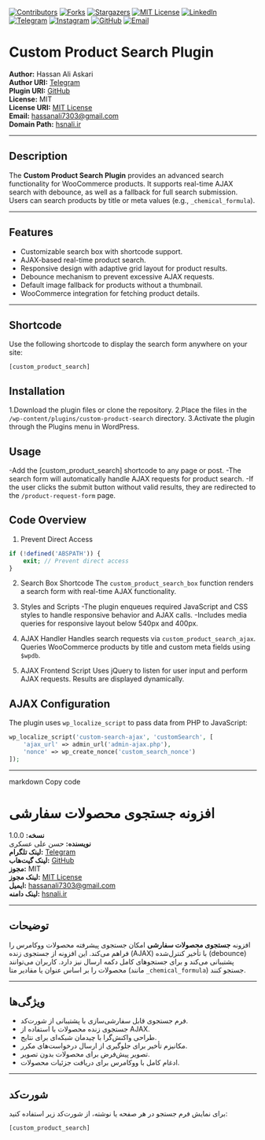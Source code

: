 [contributors-shield]: https://img.shields.io/github/contributors/hassan7303/Custom-product-search.svg?style=for-the-badge
[contributors-url]: https://github.com/hassan7303/Custom-product-search/graphs/contributors
[forks-shield]: https://img.shields.io/github/forks/hassan7303/Custom-product-search.svg?style=for-the-badge&label=Fork
[forks-url]: https://github.com/hassan7303/Custom-product-search/network/members
[stars-shield]: https://img.shields.io/github/stars/hassan7303/Custom-product-search.svg?style=for-the-badge
[stars-url]: https://github.com/hassan7303/Custom-product-search/stargazers
[license-shield]: https://img.shields.io/github/license/hassan7303/Custom-product-search.svg?style=for-the-badge
[license-url]: https://github.com/hassan7303/Custom-product-search/blob/master/LICENSE.md
[linkedin-shield]: https://img.shields.io/badge/-LinkedIn-blue.svg?style=for-the-badge&logo=linkedin&colorB=555
[linkedin-url]: https://www.linkedin.com/in/hassan-ali-askari-280bb530a/
[telegram-shield]: https://img.shields.io/badge/-Telegram-blue.svg?style=for-the-badge&logo=telegram&colorB=555
[telegram-url]: https://t.me/hassan7303
[instagram-shield]: https://img.shields.io/badge/-Instagram-red.svg?style=for-the-badge&logo=instagram&colorB=555
[instagram-url]: https://www.instagram.com/hasan_ali_askari
[github-shield]: https://img.shields.io/badge/-GitHub-black.svg?style=for-the-badge&logo=github&colorB=555
[github-url]: https://github.com/hassan7303
[email-shield]: https://img.shields.io/badge/-Email-orange.svg?style=for-the-badge&logo=gmail&colorB=555
[email-url]: mailto:hassanali7303@gmail.com

[![Contributors][contributors-shield]][contributors-url]
[![Forks][forks-shield]][forks-url]
[![Stargazers][stars-shield]][stars-url]
[![MIT License][license-shield]][license-url]
[![LinkedIn][linkedin-shield]][linkedin-url]
[![Telegram][telegram-shield]][telegram-url]
[![Instagram][instagram-shield]][instagram-url]
[![GitHub][github-shield]][github-url]
[![Email][email-shield]][email-url]


# Custom Product Search Plugin

**Author:** Hassan Ali Askari  
**Author URI:** [Telegram](https://t.me/hassan7303)  
**Plugin URI:** [GitHub](https://github.com/hassan7303)  
**License:** MIT  
**License URI:** [MIT License](https://opensource.org/licenses/MIT)  
**Email:** hassanali7303@gmail.com  
**Domain Path:** [hsnali.ir](https://hsnali.ir)  

---

## Description
The **Custom Product Search Plugin** provides an advanced search functionality for WooCommerce products. It supports real-time AJAX search with debounce, as well as a fallback for full search submission. Users can search products by title or meta values (e.g., `_chemical_formula`).

---

## Features
- Customizable search box with shortcode support.
- AJAX-based real-time product search.
- Responsive design with adaptive grid layout for product results.
- Debounce mechanism to prevent excessive AJAX requests.
- Default image fallback for products without a thumbnail.
- WooCommerce integration for fetching product details.

---

## Shortcode
Use the following shortcode to display the search form anywhere on your site:

```plaintext
[custom_product_search]
```
## Installation

1.Download the plugin files or clone the repository.
2.Place the files in the `/wp-content/plugins/custom-product-search` directory.
3.Activate the plugin through the Plugins menu in WordPress.

## Usage
-Add the [custom_product_search] shortcode to any page or post.
-The search form will automatically handle AJAX requests for product search.
-If the user clicks the submit button without valid results, they are redirected to the `/product-request-form` page.

## Code Overview
1. Prevent Direct Access
```php
if (!defined('ABSPATH')) {
    exit; // Prevent direct access
}

```
2. Search Box Shortcode
The `custom_product_search_box` function renders a search form with real-time AJAX functionality.

3. Styles and Scripts
-The plugin enqueues required JavaScript and CSS styles to handle responsive behavior and AJAX calls.
-Includes media queries for responsive layout below 540px and 400px.
4. AJAX Handler
Handles search requests via `custom_product_search_ajax`.
Queries WooCommerce products by title and custom meta fields using `$wpdb`.

5. AJAX Frontend Script
Uses jQuery to listen for user input and perform AJAX requests. Results are displayed dynamically.

## AJAX Configuration
The plugin uses `wp_localize_script` to pass data from PHP to JavaScript:

```php
wp_localize_script('custom-search-ajax', 'customSearch', [
    'ajax_url' => admin_url('admin-ajax.php'),
    'nonce' => wp_create_nonce('custom_search_nonce')
]);

```


---



markdown
Copy code
# افزونه جستجوی محصولات سفارشی

**نسخه:** 1.0.0  
**نویسنده:** حسن علی عسکری  
**لینک تلگرام:** [Telegram](https://t.me/hassan7303)  
**لینک گیت‌هاب:** [GitHub](https://github.com/hassan7303)  
**مجوز:** MIT  
**لینک مجوز:** [MIT License](https://opensource.org/licenses/MIT)  
**ایمیل:** hassanali7303@gmail.com  
**لینک دامنه:** [hsnali.ir](https://hsnali.ir)  

---

## توضیحات
افزونه **جستجوی محصولات سفارشی** امکان جستجوی پیشرفته محصولات ووکامرس را فراهم می‌کند. این افزونه از جستجوی زنده (AJAX) با تأخیر کنترل‌شده (debounce) پشتیبانی می‌کند و برای جستجوهای کامل دکمه ارسال نیز دارد. کاربران می‌توانند محصولات را بر اساس عنوان یا مقادیر متا (مانند `_chemical_formula`) جستجو کنند.

---

## ویژگی‌ها
- فرم جستجوی قابل سفارشی‌سازی با پشتیبانی از شورت‌کد.
- جستجوی زنده محصولات با استفاده از AJAX.
- طراحی واکنش‌گرا با چیدمان شبکه‌ای برای نتایج.
- مکانیزم تأخیر برای جلوگیری از ارسال درخواست‌های مکرر.
- تصویر پیش‌فرض برای محصولات بدون تصویر.
- ادغام کامل با ووکامرس برای دریافت جزئیات محصولات.

---

## شورت‌کد
برای نمایش فرم جستجو در هر صفحه یا نوشته، از شورت‌کد زیر استفاده کنید:

```plaintext
[custom_product_search]